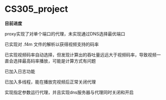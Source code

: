 # CS305_project

**目前进度**

proxy实现了对单个端口的代理，未实现通过DNS选择最优端口

已实现对 .f4m 文件的解析以获得视频支持的码率

已实现视频码率自动选择，但发现计算出的吞吐量远远大于视频码率，导致视频一直会选择最高码率播放，可能是计算方式有问题

已加入日志功能

已加入多线程，能在播放完视频后正常关闭代理

实现指定参数运行代理，并且实现dns服务器与代理同时关闭和开启
